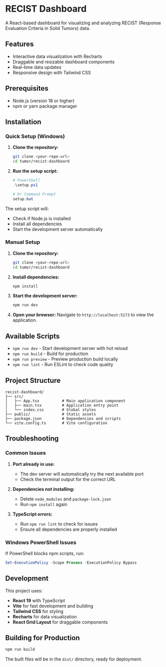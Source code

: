 # RECIST Dashboard

A React-based dashboard for visualizing and analyzing RECIST (Response Evaluation Criteria in Solid Tumors) data.

## Features

- Interactive data visualization with Recharts
- Draggable and resizable dashboard components
- Real-time data updates
- Responsive design with Tailwind CSS

## Prerequisites

- Node.js (version 18 or higher)
- npm or yarn package manager

## Installation

### Quick Setup (Windows)

1. **Clone the repository:**
   ```bash
   git clone <your-repo-url>
   cd tumor/recist-dashboard
   ```

2. **Run the setup script:**
   ```powershell
   # PowerShell
   .\setup.ps1
   
   # Or Command Prompt
   setup.bat
   ```

The setup script will:
- Check if Node.js is installed
- Install all dependencies
- Start the development server automatically

### Manual Setup

1. **Clone the repository:**
   ```bash
   git clone <your-repo-url>
   cd tumor/recist-dashboard
   ```

2. **Install dependencies:**
   ```bash
   npm install
   ```

3. **Start the development server:**
   ```bash
   npm run dev
   ```

4. **Open your browser:**
   Navigate to `http://localhost:5173` to view the application.

## Available Scripts

- `npm run dev` - Start development server with hot reload
- `npm run build` - Build for production
- `npm run preview` - Preview production build locally
- `npm run lint` - Run ESLint to check code quality

## Project Structure

```
recist-dashboard/
├── src/
│   ├── App.tsx          # Main application component
│   ├── main.tsx         # Application entry point
│   └── index.css        # Global styles
├── public/              # Static assets
├── package.json         # Dependencies and scripts
└── vite.config.ts       # Vite configuration
```

## Troubleshooting

### Common Issues

1. **Port already in use:**
   - The dev server will automatically try the next available port
   - Check the terminal output for the correct URL

2. **Dependencies not installing:**
   - Delete `node_modules` and `package-lock.json`
   - Run `npm install` again

3. **TypeScript errors:**
   - Run `npm run lint` to check for issues
   - Ensure all dependencies are properly installed

### Windows PowerShell Issues

If PowerShell blocks npm scripts, run:
```powershell
Set-ExecutionPolicy -Scope Process -ExecutionPolicy Bypass
```

## Development

This project uses:
- **React 19** with TypeScript
- **Vite** for fast development and building
- **Tailwind CSS** for styling
- **Recharts** for data visualization
- **React Grid Layout** for draggable components

## Building for Production

```bash
npm run build
```

The built files will be in the `dist/` directory, ready for deployment.
